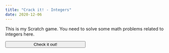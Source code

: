```yaml
---
title: "Crack it! - Integers"
date: 2020-12-06
---
```

This is my Scratch game. You need to solve some math problems related to integers here.

<form action="https://theawesomecoder05.github.io">
  
  <button class="btn" style="width:50%"><i class="link-button"></i> Check it out!</button>

